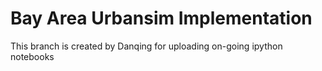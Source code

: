 Bay Area Urbansim Implementation
=======

This branch is created by Danqing for uploading on-going ipython notebooks
